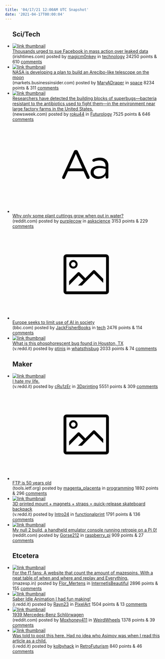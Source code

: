 ```yaml
---
title: '04/17/21 12:00AM UTC Snapshot'
date: '2021-04-17T00:00:04'
---
```

<ul>
<h2>Sci/Tech</h2>

<li><a href='https://www.irishtimes.com/business/technology/thousands-urged-to-sue-facebook-in-mass-action-over-leaked-data-1.4538629'><img src='https://b.thumbs.redditmedia.com/VQSxhimSScSAVKKFLhWc1tsDNN8-cw1hpM4mz7FHPHo.jpg' alt='link thumbnail'></a><div><div class='linkTitle'><a href='https://www.irishtimes.com/business/technology/thousands-urged-to-sue-facebook-in-mass-action-over-leaked-data-1.4538629'>Thousands urged to sue Facebook in mass action over leaked data</a></div>(irishtimes.com) posted by <a href='https://www.reddit.com/user/magicm0nkey'>magicm0nkey</a> in <a href='https://www.reddit.com/r/technology'>technology</a> 24250 points & 610 <a href='https://www.reddit.com/r/technology/comments/ms1007/thousands_urged_to_sue_facebook_in_mass_action/'>comments</a></div></li>

<li><a href='https://markets.businessinsider.com/news/stocks/nasa-developing-plan-to-build-radio-telescope-on-the-moon-2021-4-1030312566'><img src='https://b.thumbs.redditmedia.com/Ml2KN2FxiETbqOK5kTV4nzKA7PraBvHV99_ssmh1Vzs.jpg' alt='link thumbnail'></a><div><div class='linkTitle'><a href='https://markets.businessinsider.com/news/stocks/nasa-developing-plan-to-build-radio-telescope-on-the-moon-2021-4-1030312566'>NASA is developing a plan to build an Arecibo-like telescope on the moon</a></div>(markets.businessinsider.com) posted by <a href='https://www.reddit.com/user/MaryADraper'>MaryADraper</a> in <a href='https://www.reddit.com/r/space'>space</a> 8234 points & 311 <a href='https://www.reddit.com/r/space/comments/ms5x78/nasa_is_developing_a_plan_to_build_an_arecibolike/'>comments</a></div></li>

<li><a href='https://www.newsweek.com/superbugs-antibiotic-resistance-factory-farm-report-1584244'><img src='https://b.thumbs.redditmedia.com/k8mCSq5weaX_hw5cD6tA1w-YBtMz3367kP4I1wOIXTA.jpg' alt='link thumbnail'></a><div><div class='linkTitle'><a href='https://www.newsweek.com/superbugs-antibiotic-resistance-factory-farm-report-1584244'>Researchers have detected the building blocks of superbugs—bacteria resistant to the antibiotics used to fight them—in the environment near large factory farms in the United States.</a></div>(newsweek.com) posted by <a href='https://www.reddit.com/user/roku44'>roku44</a> in <a href='https://www.reddit.com/r/Futurology'>Futurology</a> 7525 points & 646 <a href='https://www.reddit.com/r/Futurology/comments/ms6df0/researchers_have_detected_the_building_blocks_of/'>comments</a></div></li>

<li><a href='https://www.reddit.com/r/askscience/comments/mrx4ab/why_only_some_plant_cuttings_grow_when_put_in/'><svg version='1.1' viewBox='-34 -12 104 64' preserveAspectRatio='xMidYMid slice' xmlns='http://www.w3.org/2000/svg' xmlns:xlink='http://www.w3.org/1999/xlink'>
    <title>text link thumbnail</title>
    <path d='M12.19,8.84a1.45,1.45,0,0,0-1.4-1h-.12a1.46,1.46,0,0,0-1.42,1L1.14,26.56a1.29,1.29,0,0,0-.14.59,1,1,0,0,0,1,1,1.12,1.12,0,0,0,1.08-.77l2.08-4.65h11l2.08,4.59a1.24,1.24,0,0,0,1.12.83,1.08,1.08,0,0,0,1.08-1.08,1.64,1.64,0,0,0-.14-.57ZM6.08,20.71l4.59-10.22,4.6,10.22Z'>
    </path>
    <path d='M32.24,14.78A6.35,6.35,0,0,0,27.6,13.2a11.36,11.36,0,0,0-4.7,1,1,1,0,0,0-.58.89,1,1,0,0,0,.94.92,1.23,1.23,0,0,0,.39-.08,8.87,8.87,0,0,1,3.72-.81c2.7,0,4.28,1.33,4.28,3.92v.5a15.29,15.29,0,0,0-4.42-.61c-3.64,0-6.14,1.61-6.14,4.64v.05c0,2.95,2.7,4.48,5.37,4.48a6.29,6.29,0,0,0,5.19-2.48V26.9a1,1,0,0,0,1,1,1,1,0,0,0,1-1.06V19A5.71,5.71,0,0,0,32.24,14.78Zm-.56,7.7c0,2.28-2.17,3.89-4.81,3.89-1.94,0-3.61-1.06-3.61-2.86v-.06c0-1.8,1.5-3,4.2-3a15.2,15.2,0,0,1,4.22.61Z'>
    </path>
    </svg></a><div><div class='linkTitle'><a href='https://www.reddit.com/r/askscience/comments/mrx4ab/why_only_some_plant_cuttings_grow_when_put_in/'>Why only some plant cuttings grow when put in water?</a></div>(reddit.com) posted by <a href='https://www.reddit.com/user/purplecow'>purplecow</a> in <a href='https://www.reddit.com/r/askscience'>askscience</a> 3153 points & 229 <a href='https://www.reddit.com/r/askscience/comments/mrx4ab/why_only_some_plant_cuttings_grow_when_put_in/'>comments</a></div></li>

<li><a href='https://www.bbc.com/news/technology-56745730'><svg version='1.1' viewBox='-34 -14 104 64' preserveAspectRatio='xMidYMid meet' xmlns='http://www.w3.org/2000/svg' xmlns:xlink='http://www.w3.org/1999/xlink'>
    <title>link thumbnail</title>
    <path d='M32,4H4A2,2,0,0,0,2,6V30a2,2,0,0,0,2,2H32a2,2,0,0,0,2-2V6A2,2,0,0,0,32,4ZM4,30V6H32V30Z'></path>
    <path d='M8.92,14a3,3,0,1,0-3-3A3,3,0,0,0,8.92,14Zm0-4.6A1.6,1.6,0,1,1,7.33,11,1.6,1.6,0,0,1,8.92,9.41Z'></path>
    <path d='M22.78,15.37l-5.4,5.4-4-4a1,1,0,0,0-1.41,0L5.92,22.9v2.83l6.79-6.79L16,22.18l-3.75,3.75H15l8.45-8.45L30,24V21.18l-5.81-5.81A1,1,0,0,0,22.78,15.37Z'></path>
    </svg></a><div><div class='linkTitle'><a href='https://www.bbc.com/news/technology-56745730'>Europe seeks to limit use of AI in society</a></div>(bbc.com) posted by <a href='https://www.reddit.com/user/JackFisherBooks'>JackFisherBooks</a> in <a href='https://www.reddit.com/r/tech'>tech</a> 2476 points & 114 <a href='https://www.reddit.com/r/tech/comments/ms07ph/europe_seeks_to_limit_use_of_ai_in_society/'>comments</a></div></li>

<li><a href='https://v.redd.it/fhtjj2fr6gt61'><img src='https://a.thumbs.redditmedia.com/29YFbeWy5_pGu9ElNZgrJcgj9Yp6vb0kBUNgfKe5Ot4.jpg' alt='link thumbnail'></a><div><div class='linkTitle'><a href='https://v.redd.it/fhtjj2fr6gt61'>What is this phosphorescent bug found in Houston, TX</a></div>(v.redd.it) posted by <a href='https://www.reddit.com/user/ptinis'>ptinis</a> in <a href='https://www.reddit.com/r/whatsthisbug'>whatsthisbug</a> 2033 points & 74 <a href='https://www.reddit.com/r/whatsthisbug/comments/mru2wp/what_is_this_phosphorescent_bug_found_in_houston/'>comments</a></div></li>

<h2>Maker</h2>

<li><a href='https://v.redd.it/kg8ykdz95jt61'><img src='https://b.thumbs.redditmedia.com/iM-7LlhjCsi1qML4ooY6HfVdJZbW5Iqt9qSebJ8--4Q.jpg' alt='link thumbnail'></a><div><div class='linkTitle'><a href='https://v.redd.it/kg8ykdz95jt61'>I hate my life.</a></div>(v.redd.it) posted by <a href='https://www.reddit.com/user/cRu1zEr'>cRu1zEr</a> in <a href='https://www.reddit.com/r/3Dprinting'>3Dprinting</a> 5551 points & 309 <a href='https://www.reddit.com/r/3Dprinting/comments/ms272i/i_hate_my_life/'>comments</a></div></li>

<li><a href='https://tools.ietf.org/html/rfc114'><svg version='1.1' viewBox='-34 -14 104 64' preserveAspectRatio='xMidYMid meet' xmlns='http://www.w3.org/2000/svg' xmlns:xlink='http://www.w3.org/1999/xlink'>
    <title>link thumbnail</title>
    <path d='M32,4H4A2,2,0,0,0,2,6V30a2,2,0,0,0,2,2H32a2,2,0,0,0,2-2V6A2,2,0,0,0,32,4ZM4,30V6H32V30Z'></path>
    <path d='M8.92,14a3,3,0,1,0-3-3A3,3,0,0,0,8.92,14Zm0-4.6A1.6,1.6,0,1,1,7.33,11,1.6,1.6,0,0,1,8.92,9.41Z'></path>
    <path d='M22.78,15.37l-5.4,5.4-4-4a1,1,0,0,0-1.41,0L5.92,22.9v2.83l6.79-6.79L16,22.18l-3.75,3.75H15l8.45-8.45L30,24V21.18l-5.81-5.81A1,1,0,0,0,22.78,15.37Z'></path>
    </svg></a><div><div class='linkTitle'><a href='https://tools.ietf.org/html/rfc114'>FTP is 50 years old</a></div>(tools.ietf.org) posted by <a href='https://www.reddit.com/user/magenta_placenta'>magenta_placenta</a> in <a href='https://www.reddit.com/r/programming'>programming</a> 1892 points & 296 <a href='https://www.reddit.com/r/programming/comments/ms3ows/ftp_is_50_years_old/'>comments</a></div></li>

<li><a href='https://v.redd.it/8z84eo0mdjt61'><img src='https://b.thumbs.redditmedia.com/AER_uqlidYuRZ3QFDNCSrvlu7GQsa2moLpDxj33C0dw.jpg' alt='link thumbnail'></a><div><div class='linkTitle'><a href='https://v.redd.it/8z84eo0mdjt61'>3D printed mount + magnets + straps = quick-release skateboard backpack</a></div>(v.redd.it) posted by <a href='https://www.reddit.com/user/Intro24'>Intro24</a> in <a href='https://www.reddit.com/r/functionalprint'>functionalprint</a> 1791 points & 136 <a href='https://www.reddit.com/r/functionalprint/comments/ms32sk/3d_printed_mount_magnets_straps_quickrelease/'>comments</a></div></li>

<li><a href='https://www.reddit.com/gallery/ms3ljz'><img src='https://b.thumbs.redditmedia.com/QMoRZvJZOT8d8t2jqhMwZ1d3kVR9crquskpDdBL9mXM.jpg' alt='link thumbnail'></a><div><div class='linkTitle'><a href='https://www.reddit.com/gallery/ms3ljz'>My null 2 build, a handheld emulator console running retropie on a Pi 0!</a></div>(reddit.com) posted by <a href='https://www.reddit.com/user/Gorse212'>Gorse212</a> in <a href='https://www.reddit.com/r/raspberry_pi'>raspberry_pi</a> 909 points & 27 <a href='https://www.reddit.com/r/raspberry_pi/comments/ms3ljz/my_null_2_build_a_handheld_emulator_console/'>comments</a></div></li>

<h2>Etcetera</h2>

<li><a href='http://mazesp.in/?fbclid=IwAR0y4rAC558RgzdikvYMa6vBXVswkxIbweUNMWO8HsnkVfv65lpsBlEv5zc'><img src='https://b.thumbs.redditmedia.com/o3j6yYhgbxNYFbsz6nS1fUA53cbmoN8ynyQpdSCf6qk.jpg' alt='link thumbnail'></a><div><div class='linkTitle'><a href='http://mazesp.in/?fbclid=IwAR0y4rAC558RgzdikvYMa6vBXVswkxIbweUNMWO8HsnkVfv65lpsBlEv5zc'>For the f1 fans: A website that count the amount of mazespins. With a neat table of when and where and replay and Everything.</a></div>(mazesp.in) posted by <a href='https://www.reddit.com/user/Flor_Mertens'>Flor_Mertens</a> in <a href='https://www.reddit.com/r/InternetIsBeautiful'>InternetIsBeautiful</a> 2896 points & 155 <a href='https://www.reddit.com/r/InternetIsBeautiful/comments/ms6ti1/for_the_f1_fans_a_website_that_count_the_amount/'>comments</a></div></li>

<li><a href='https://i.redd.it/2ksg865twjt61.gif'><img src='https://b.thumbs.redditmedia.com/-hTsfECn_AyDZBStZtjHPBdU0E0oF298ql2WT0c2iQQ.jpg' alt='link thumbnail'></a><div><div class='linkTitle'><a href='https://i.redd.it/2ksg865twjt61.gif'>Saber Idle Animation I had fun making!</a></div>(i.redd.it) posted by <a href='https://www.reddit.com/user/Rayn23'>Rayn23</a> in <a href='https://www.reddit.com/r/PixelArt'>PixelArt</a> 1504 points & 13 <a href='https://www.reddit.com/r/PixelArt/comments/ms55wd/saber_idle_animation_i_had_fun_making/'>comments</a></div></li>

<li><a href='https://www.reddit.com/gallery/mrssdu'><img src='https://b.thumbs.redditmedia.com/AfJ96TJIX_fQ-WeLhcJ0KxOBNQ7Soy26QpTfzMQBtEI.jpg' alt='link thumbnail'></a><div><div class='linkTitle'><a href='https://www.reddit.com/gallery/mrssdu'>1939 Mercedes-Benz Schlörwagen</a></div>(reddit.com) posted by <a href='https://www.reddit.com/user/Moxhoney411'>Moxhoney411</a> in <a href='https://www.reddit.com/r/WeirdWheels'>WeirdWheels</a> 1378 points & 39 <a href='https://www.reddit.com/r/WeirdWheels/comments/mrssdu/1939_mercedesbenz_schlörwagen/'>comments</a></div></li>

<li><a href='https://i.redd.it/ukglvm0tckt61.jpg'><img src='https://b.thumbs.redditmedia.com/UOSxg3EnY9tlpyjJk-AypVzAhDTuMV7yR-qYi1NDORo.jpg' alt='link thumbnail'></a><div><div class='linkTitle'><a href='https://i.redd.it/ukglvm0tckt61.jpg'>Was told to post this here. Had no idea who Asimov was when I read this article as a child.</a></div>(i.redd.it) posted by <a href='https://www.reddit.com/user/kolbyhack'>kolbyhack</a> in <a href='https://www.reddit.com/r/RetroFuturism'>RetroFuturism</a> 840 points & 46 <a href='https://www.reddit.com/r/RetroFuturism/comments/ms72xy/was_told_to_post_this_here_had_no_idea_who_asimov/'>comments</a></div></li>

</ul>
